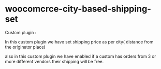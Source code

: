 # woocomcrce-city-based-shipping-set

Custom plugin :

In this custom plugin we have set shipping price as per city( distance from the originator place)

also in this custom plugin we have enabled if a custom has orders from 3 or more different vendors their shipping will be free.

